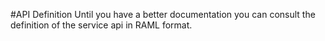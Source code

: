 #API Definition
Until you have a better documentation you can consult the definition of the service api in RAML format.
